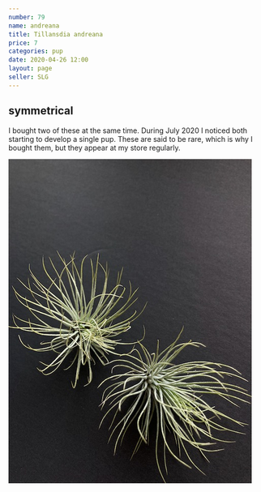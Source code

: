 ```yaml
---
number: 79
name: andreana
title: Tillansdia andreana
price: 7
categories: pup
date: 2020-04-26 12:00
layout: page
seller: SLG
---
```

## symmetrical

I bought two of these at the same time. During July 2020 I noticed both starting to develop a single pup. These are said to be rare, which is why I bought them, but they appear at my store regularly.

!["Tillandsia andreana"](/i/IMG_0250.jpeg "Tillandsia andreana")
